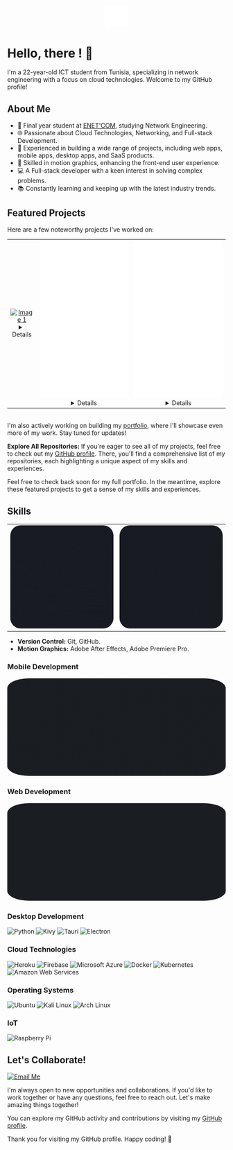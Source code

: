 
<p align="center">
    <img width="10%" src="./Graphics/logo.gif" alt="Material Bread logo" >
</p>


# Hello, there ! 👋

I'm a 22-year-old ICT student from Tunisia, specializing in network engineering with a focus on cloud technologies. Welcome to my GitHub profile!

## About Me

- 🔬 Final year student at [ENET'COM](your-university-website), studying Network Engineering.
- 🌐 Passionate about Cloud Technologies, Networking, and Full-stack Development.
- 💼 Experienced in building a wide range of projects, including web apps, mobile apps, desktop apps, and SaaS products.
- 🎨 Skilled in motion graphics, enhancing the front-end user experience.
- 💻 A Full-stack developer with a keen interest in solving complex problems.
- 📚 Constantly learning and keeping up with the latest industry trends.

## Featured Projects


Here are a few noteworthy projects I've worked on:
<div style="text-align:center;">
  <table style="margin: 0 auto;border: none;">
    <tr>
      <td> <a href="https://github.com/Sami-Souissi/JSONWAVE_SAAS"><img src="./Graphics/jsonwave.gif" alt="Image 1"></a>
      <details >
          <summary>Details</summary>
          <p style="text-align: justify;">
           JSONWave is a SaaS (Software as a Service) platform designed for manipulating, editing, and parsing JSON files in the cloud. With JSONWave, users can streamline their JSON file operations and collaborate seamlessly.
          </p> 
        </details>
      </td>
      <td><a href="https://github.com/Sami-Souissi/BMW_CONNECT-Dashboard-">
      <img src="./Graphics/bmw.gif" alt="Image 2"></a>
      <details>
          <summary>Details</summary>
          <p style="text-align: justify;">
          BMW Connect is a comprehensive system consisting of a mobile app and a server hosted on the BMW vehicle system. This innovative solution enables users to authenticate using their biometrics and gain remote control of their BMW vehicle. Stay connected to your BMW like never before.</p>
        </details>
      </td>
      <td><a href="https://github.com/Sami-Souissi/ECJE_Plus_APP">
      <img src="./Graphics/ecje.gif" alt="Image 2"></a>
      <details>
          <summary>Details</summary>
          <p style="text-align: justify;">
          ECJE App is a professional application tailored for digital agencies. It showcases their services, projects, and technical prowess. Users can explore the agency's portfolio and even place orders for their digital products directly through the app.</p>
        </details>
      </td>
    </tr>
  </table>
</div>
<div>
<br>
</div>

I'm also actively working on building my [portfolio](link-to-portfolio), where I'll showcase even more of my work. Stay tuned for updates!

**Explore All Repositories:** If you're eager to see all of my projects, feel free to check out my [GitHub profile](https://github.com/Sami-Souissi?tab=repositories). There, you'll find a comprehensive list of my repositories, each highlighting a unique aspect of my skills and experiences.


Feel free to check back soon for my full portfolio. In the meantime, explore these featured projects to get a sense of my skills and experiences.



## Skills

<div style="text-align:center;">
  <table style="margin: 0 auto;">
    <tr>
      <td><img src="./Graphics/lang dark.gif" alt="Image 1" style="border-radius: 10%;"></td>
      <td><img src="./Graphics/lang02.gif" alt="Image 2" style="border-radius: 10%;"></td>
    </tr>
  </table>
</div>

- **Version Control:** Git, GitHub.
- **Motion Graphics:** Adobe After Effects, Adobe Premiere Pro.

### Mobile Development
<div style="text-align:center;">
    <img src="./Graphics/mobileframeworks.gif" alt="Image 1" style="border-radius: 10%;">
</div>

### Web Development
<div style="text-align:center;">
    <img src="./Graphics/web.gif" alt="Image 1" style="border-radius: 10%;">
</div>

### Desktop Development

![Python](https://img.shields.io/badge/Python-3776AB?style=for-the-badge&logo=python&logoColor=white)
![Kivy](https://img.shields.io/badge/Kivy-4B8BBE?style=for-the-badge&logo=kivy&logoColor=white)
![Tauri](https://img.shields.io/badge/Tauri-AAAAAA?style=for-the-badge&logo=tauri&logoColor=white)
![Electron](https://img.shields.io/badge/Electron-47848F?style=for-the-badge&logo=electron&logoColor=white)

### Cloud Technologies

![Heroku](https://img.shields.io/badge/Heroku-430098?style=for-the-badge&logo=heroku&logoColor=white)
![Firebase](https://img.shields.io/badge/Firebase-FFCA28?style=for-the-badge&logo=firebase&logoColor=black)
![Microsoft Azure](https://img.shields.io/badge/Microsoft%20Azure-0089D6?style=for-the-badge&logo=microsoft%20azure&logoColor=white)
![Docker](https://img.shields.io/badge/Docker-2496ED?style=for-the-badge&logo=docker&logoColor=white)
![Kubernetes](https://img.shields.io/badge/Kubernetes-326CE5?style=for-the-badge&logo=kubernetes&logoColor=white)
![Amazon Web Services](https://img.shields.io/badge/AWS-232F3E?style=for-the-badge&logo=amazon%20aws&logoColor=white)



### Operating Systems

![Ubuntu](https://img.shields.io/badge/Ubuntu-E95420?style=for-the-badge&logo=ubuntu&logoColor=white)
![Kali Linux](https://img.shields.io/badge/Kali%20Linux-557C94?style=for-the-badge&logo=kali%20linux&logoColor=white)
![Arch Linux](https://img.shields.io/badge/Arch%20Linux-1793D1?style=for-the-badge&logo=arch%20linux&logoColor=white)

### IoT 

![Raspberry Pi](https://img.shields.io/badge/Raspberry%20Pi-C51A4A?style=for-the-badge&logo=raspberry%20pi&logoColor=white)
## Let's Collaborate!

[![Email Me](https://img.shields.io/badge/Email%20Me-📧-blue)](mailto:youremail@example.com)

I'm always open to new opportunities and collaborations. If you'd like to work together or have any questions, feel free to reach out. Let's make amazing things together!

You can explore my GitHub activity and contributions by visiting my [GitHub profile](https://github.com/sami-souissi).


Thank you for visiting my GitHub profile. Happy coding! 🚀
